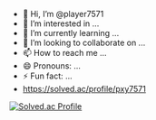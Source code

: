 - 👋 Hi, I’m @player7571
- 👀 I’m interested in ...
- 🌱 I’m currently learning ...
- 💞️ I’m looking to collaborate on ...
- 📫 How to reach me ...
- 😄 Pronouns: ...
- ⚡ Fun fact: ...
- https://solved.ac/profile/pxy7571

[![Solved.ac Profile](http://mazassumnida.wtf/api/v2/generate_badge?boj=pxy7571)](https://solved.ac/pxy7571/)

<!---
player7571/player7571 is a ✨ special ✨ repository because its `README.md` (this file) appears on your GitHub profile.
You can click the Preview link to take a look at your changes.
--->
